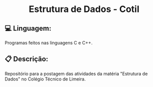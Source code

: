 <h1 align="center" >Estrutura de Dados - Cotil</h1>

## :computer: Linguagem:

Programas feitos nas linguagens C e C++.

## :clipboard: Descrição:

Repositório para a postagem das atividades da matéria "Estrutura de Dados" no Colégio Técnico de Limeira.